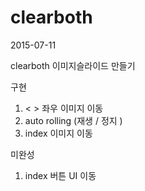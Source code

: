 # clearboth


2015-07-11

clearboth 이미지슬라이드 만들기

구현
1. < > 좌우 이미지 이동
2. auto rolling  (재생 / 정지 )
3. index 이미지 이동

미완성
1.    index 버튼 UI 이동

